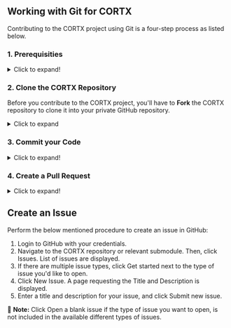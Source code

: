 ## Working with Git for CORTX

Contributing to the CORTX project using Git is a four-step process as listed below.

### 1. Prerequisities

<details>
     <summary>Click to expand!</summary>
     <p>

 - Update Git to the latest version:
   ```shell
        $ yum remove git*
        $ yum -y install https://packages.endpoint.com/rhel/7/os/x86_64/endpoint-repo-1.7-1.x86_64.rpm
        $ yum install git
   ```
   
 - Generate [SSH](SSH_Public_Key.rst) and [PAT](GitHub_Processes_and_Tools.rst#personal-access-token-pat) access for your GitHub Account.


   </p>
    </details>
    
### 2. Clone the CORTX Repository

Before you contribute to the CORTX project, you'll have to **Fork** the CORTX repository to clone it into your private GitHub repository.

<details>
     <summary>Click to expand</summary>
     <p>

1. Navigate to the repository homepage on GitHub.
2. Click **Fork**
3. Run the following commands in Shell:
   
   `$ git clone --recursive https://github.com/Seagate/<repository>.git`

4. You'll need to setup the upstream repository in the remote list. This is a one-time activity. Run the following command to view the configured remote repository for your fork.
    
   `$ git remote -v`  

    **Sample Output:**
    
    ```shell
    
     origin git@github.com:<gitgub-id>/cortx-sspl.git (fetch)
     origin git@github.com:<github-id>/cortx-sspl.git (push)
     ```

 5. Set up the upstream repository in the remote list using:
   
    `$ git remote add upstream https://github.com/Seagate/<repository>.git`
      
    `$ git remote -v`

     **Sample Output:**
    
     ```shell
    
     origin git@github.com:<gitgub-id>/cortx-sspl.git (fetch)
     origin git@github.com:<github-id>/cortx-sspl.git (push)
     upstream git@github.com:Seagate/cortx-sspl.git (fetch)
     upstream git@github.com:Seagate/cortx-sspl.git (push)
     ```
    
6. Check out to your branch using:

   `$ git checkout "branchname"`

   `$ git checkout -b 'your-local-branch-name`
   
    :page_with_curl: **Note:** By default, you'll need to contribute to the main branch. 

</p>
</details>

### 3. Commit your Code 

<details>
<summary>Click to expand!</summary>
<p>

You can make changes to the code and save them in your files.

1. Use the command below to add files that need to be pushed to the git staging area:

    `$ git add foo/somefile.cc`

2. To commit your code changes use:

   `$ git commit -s -m ‘comment’` - enter your GitHub Account ID and an appropriate Feature or Change description in comment.

3. Check out your git log to view the details of your commit and verify the author name using: `$ git log`

   :page_with_curl:**Note:** If you need to change the author name for your commit, refer to the GitHub article on [Changing author info](https://docs.github.com/en/github/using-git/changing-author-info).

4. To Push your changes to GitHub, use: `$ git push origin 'your-local-branch-name'`

   **Sample Output**

   ```shell

   Enumerating objects: 4, done.
   Counting objects: 100% (4/4), done.
   Delta compression using up to 2 threads
   Compressing objects: 100% (2/2), done.
   Writing objects: 100% (3/3), 332 bytes | 332.00 KiB/s, done.
   Total 3 (delta 1), reused 0 (delta 0)
   remote: Resolving deltas: 100% (1/1), completed with 1 local object.
   remote:
   remote: Create a pull request for 'your-local-branch-name' on GitHub by visiting:
   remote: https://github.com/<your-GitHub-Id>/cortx-s3server/pull/new/<your-local-branch-name>
   remote: To github.com:<your-GitHub-Id>/reponame.git
   * [new branch] <your-local-branch-name> -> <your-local-branch-name>
   ```

:page_with_curl:**Note:** At any point in time to rebase your local branch to the latest main branch, follow these steps:

  ```shell

  $ git pull origin main
  $ git submodule update --init --recursive
  $ git checkout 'your-local-branch'
  $ git pull origin 'your-remote-branch-name'
  $ git submodule update --init --recursive
  $ git rebase origin/main
  ```

</p>
</details>

### 4. Create a Pull Request 

<details>
<summary>Click to expand!</summary>
  <p>       
   
1. Once you Push changes to GitHub, the output will display a URL for creating a Pull Request, as shown in the sample code above.

   :page_with_curl:**Note:** To resolve conflicts, follow the troubleshooting steps mentioned in git error messages.

2. You'll be redirected to GitHub remote.
3. Select the relevant repository branch from the *Branches/Tags* drop-down list.
4. Click **Create pull request** to create the pull request.
5. Add reviewers to your pull request to review and provide feedback on your changes.

</p>
</details>

## Create an Issue 

Perform the below mentioned procedure to create an issue in GitHub:

1. Login to GitHub with your credentials.
2. Navigate to the CORTX repository or relevant submodule. Then, click Issues. List of issues are displayed.
3. If there are multiple issue types, click Get started next to the type of issue you'd like to open.
4. Click New Issue. A page requesting the Title and Description is displayed.
5. Enter a title and description for your issue, and click Submit new issue.

:page_with_curl: **Note:** Click Open a blank issue if the type of issue you want to open, is not included in the available different types of issues.


